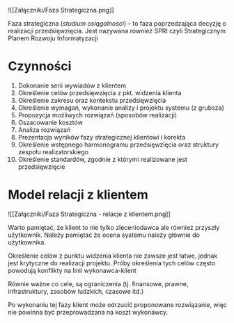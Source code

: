 ![[Załączniki/Faza Strategiczna.png]]

Faza strategiczna (*studium osiągalności*) – to faza poprzedzająca decyzję o realizacji przedsięwzięcia. Jest nazywana również SPRI czyli Strategicznym Planem Rozwoju Informatyzacji

# Czynności
1. Dokonanie serii wywiadów z klientem
2. Określenie celów przedsięwzięcia z pkt. widzenia klienta
3. Określenie zakresu oraz kontekstu przedsięwzięcia
4. Określenie wymagań, wykonanie analizy i projektu systemu (z grubsza)
5. Propozycja możliwych rozwiązań (sposobów realizacji)
6. Oszacowanie kosztów
7. Analiza rozwiązań
8. Prezentacja wyników fazy strategicznej klientowi i korekta
9. Określenie wstępnego harmonogramu przedsięwzięcia oraz struktury zespołu realizatorskiego
10. Określenie standardów, zgodnie z którymi realizowane jest przedsięwzięcie

# Model relacji z klientem
![[Załączniki/Faza Strategiczna - relacje z klientem.png]]

Warto pamiętać, że klient to nie tylko zleceniodawca ale również przyszły użytkownik. Należy pamiętać że ocena systemu należy głównie do użytkownika. 

Określenie celów z punktu widzenia klienta nie zawsze jest łatwe, jednak jest krytyczne do realizacji projektu. Próby określenia tych celów często powodują konflikty na linii wykonawca-klient

Równie ważne co cele, są ograniczenia (tj. finansowe, prawne, infrastruktury, zasobów ludzkich, czasowe itd.)

Po wykonaniu tej fazy klient może odrzucić proponowane rozwiązanie, więc nie powinna być przeprowadzana na koszt wykonawcy.